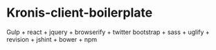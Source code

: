 # Kronis-client-boilerplate
Gulp + react + jquery + browserify + twitter bootstrap + sass + uglify + revision + jshint + bower + npm
